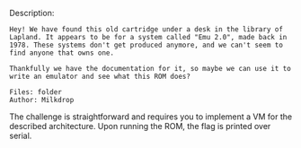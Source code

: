 Description:

```
Hey! We have found this old cartridge under a desk in the library of Lapland. It appears to be for a system called "Emu 2.0", made back in 1978. These systems don't get produced anymore, and we can't seem to find anyone that owns one.

Thankfully we have the documentation for it, so maybe we can use it to write an emulator and see what this ROM does?

Files: folder
Author: Milkdrop
```

The challenge is straightforward and requires you to implement a VM for the described architecture. Upon running the
ROM, the flag is printed over serial.
